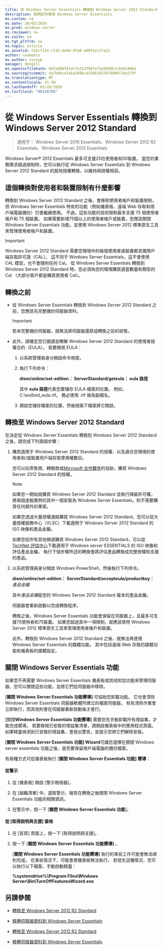 ```yaml
---
title: 從 Windows Server Essentials 轉換到 Windows Server 2012 Standard
description: 說明如何使用 Windows Server Essentials
ms.custom: na
ms.date: 10/03/2016
ms.prod: windows-server
ms.reviewer: na
ms.suite: na
ms.tgt_pltfrm: na
ms.topic: article
ms.assetid: 51bcf124-c215-4e9d-9fa8-a90fa2c2fa22
author: nnamuhcs
ms.author: coreyp
manager: dongill
ms.openlocfilehash: 0d7ed80f61dcfa313f867afda5689b2c64b1406a
ms.sourcegitcommit: da7b9bce1eba369bcd156639276f6899714e279f
ms.translationtype: MT
ms.contentlocale: zh-TW
ms.lasthandoff: 03/26/2020
ms.locfileid: "80318700"
---
```

# <a name="transition-from-windows-server-essentials-to-windows-server-2012-standard"></a>從 Windows Server Essentials 轉換到 Windows Server 2012 Standard

>適用于： Windows Server 2016 Essentials、Windows Server 2012 R2 Essentials、Windows Server 2012 Essentials

 Windows Server® 2012 Essentials 最多可支援25位使用者和50裝置。 當您的業務需求超過限制時，您可以執行從 Windows Server Essentials 到 Windows Server 2012 Standard 的就地授權轉換，以維持與授權相容。  
  
## <a name="how-the-transition-affects-user-and-device-limits"></a>這個轉換對使用者和裝置限制有什麼影響  
 轉換到 Windows Server 2012 Standard 之後，會移除使用者帳戶和裝置限制，但 Windows Server Essentials 特有的功能（例如儀表板、遠端 Web 存取和用戶端電腦備份）仍會繼續使用。 不過，這些功能的技術限制最多支援 75 個使用者帳戶和 75 個裝置。 如果需要新增75個以上的使用者帳戶或裝置，您應該關閉 Windows Server Essentials 功能，並使用 Windows Server 2012 標準原生工具來管理使用者帳戶和裝置。  
  
> [!IMPORTANT]
>   Windows Server 2012 Standard 需要您環境中的每個使用者或裝置都具備用戶端存取許可證（CAL）。 這不同于 Windows Server Essentials，這不會使用 CAL 模型，也不會隨附任何 Cal。  從 Windows Server Essentials 轉換到 Windows Server 2012 Standard 時，您必須為您的環境購買適當數量和類型的 Cal （大部分客戶都是購買使用者 Cal）。  
  
## <a name="before-the-transition"></a>轉換之前  
  
-   從 Windows Server Essentials 轉換到 Windows Server 2012 Standard 之前，您應該先完整備份伺服器資料。  
  
    > [!IMPORTANT]
    >  若未完整備份伺服器，就無法將伺服器還原成轉換之前的狀態。  
  
-   此外，請確定您已閱讀並瞭解 Windows Server 2012 Standard 的使用者授權合約（EULA）。 若要檢視 EULA：  
  
    1.  以系統管理員身分開啟命令視窗。  
  
    2.  執行下列命令：  
  
         **dism/online/set-edition： ServerStandard/geteula： eula 路徑**  
  
         其中 **eula 路徑**代表您要儲存 EULA 檔案的位置。 例如，C:\ws8std_eula.rtf。  務必使用 .rtf 做為副檔名。  
  
    3.  開啟您儲存檔案的位置，然後按兩下檔案將它開啟。  
  
## <a name="transition-to--windows-server-2012-standard"></a>轉換至 Windows Server 2012 Standard  
 在決定從 Windows Server Essentials 轉換到 Windows Server 2012 Standard 之後，請完成下列兩個步驟：  
  
1. 購買適用于 Windows Server 2012 Standard 的授權，以及適合您環境的使用者和/或裝置用戶端存取使用權數目。  
  
    您可以向零售商、轉銷商或[Microsoft 合作夥伴](https://pinpoint.microsoft.com/SelectCulture.aspx)的協助，購買 Windows Server 2012 Standard 的授權。  
  
   > [!NOTE]
   >  如果您一開始就購買 Windows Server 2012 Standard 並執行降級許可權，將兩個虛擬實例的其中一個安裝為 Windows Server Essentials，則不需要購買任何額外的專案。  
   >   
   >  如果您透過大量授權通路購買 Windows Server 2012 Standard，您可以從大量授權服務中心（VLSC）下載適用于 Windows Server 2012 Standard 的 ISO 映像和產品金鑰。  
   >   
   >  如果您從所有其他頻道購買 Windows Server 2012 Standard，可以從[TechNet 評估中心](https://technet.microsoft.com/evalcenter/jj659306.aspx)下載適用于 Windows server ESSENTIALS 的 ISO 映像和評估產品金鑰。 執行下個步驟所述的轉換會將評估產品轉換成完整授權和支援的產品。  
  
2. 以系統管理員身分開啟 Windows PowerShell，然後執行下列命令。  
  
    **dism/online/set-edition： ServerStandard/accepteula/productkey：** *產品金鑰*  
  
    其中*產品金鑰*是您的 Windows Server 2012 Standard 複本的產品金鑰。  
  
    伺服器會重新啟動以完成轉換程序。  
  
   轉換之後，Windows Server Essentials 功能會保留在伺服器上，且最多可支援75使用者和75裝置。 如果您超過其中一項限制，就應該使用 Windows Server 2012 標準原生工具來管理使用者帳戶和裝置。  
  
   此外，轉換到 Windows Server 2012 Standard 之後，就無法再使用 Windows Server Essentials 的媒體功能。 其中包括遠端 Web 存取的媒體功能和儀表板的媒體設定。  
  
## <a name="turn-off--windows-server-essentials-features"></a>關閉 Windows Server Essentials 功能  
 如果您不再需要 Windows Server Essentials 儀表板或其他附加功能來管理伺服器，您可以關閉這些功能，並將它們從伺服器中移除。  
  
 [**關閉 Windows Server Essentials 功能嚮導]** 可協助您卸載功能。 它也會清除 Windows Server Essentials 伺服器軟體所建立的檔案伺服器。  有些清除作業會立即執行，而其他則會在伺服器重新啟動後才進行。  
  
 [關閉**Windows Server Essentials 功能嚮導]** 需要您先手動卸載所有增益集，才能完成嚮導。 若要檢視已安裝的增益集清單，請開啟儀表板中的應用程式頁面。 如果精靈偵測到已安裝的增益集，會發出警告，並提示您將它們解除安裝。  
  
 [**關閉 Windows Server Essentials 功能] Wizard**可讓您選擇在關閉 Windows server essentials 功能之後，是否要保留用戶端電腦的備份檔案。  
  
 有兩種方式可從儀表板執行 [**關閉 Windows Server Essentials 功能] 嚮導**：  
  
#### <a name="from-the-alert"></a>從警示  
  
1.  從 [儀表板] 開啟 [警示檢視器]。  
  
2.  在 [組織清單] 中，選取警示，報告在轉換之後關閉 Windows Server Essentials 功能的相關資訊。  
  
3.  在警示中，按一下 [**關閉 Windows Server Essentials 功能**]。  
  
#### <a name="from-the-get-help-and-support-pane"></a>從 [取得說明與支援] 窗格  
  
1. 在 [首頁] 頁面上，按一下 [取得說明與支援]。  
  
2. 按一下 [**關閉 Windows Server Essentials 功能嚮導]** 。  
  
   [**關閉 Windows Server Essentials 功能嚮導]** 執行的某些工作可能會無法順利完成。 在某些情況下，可能會使儀表板無法執行。 若發生這種情況，您可以執行以下檔案，手動啟動精靈：  
  
   **%systemdrive%\Program Files\Windows Server\Bin\TurnOffFeaturesWizard.exe**  
  
## <a name="see-also"></a>另請參閱  
  

-   [轉換至 Windows Server 2012 R2 Standard](Transition-from-Windows-Server-2012-R2-Essentials-to-Windows-Server-2012-R2-Standard.md)  
  
-   [移轉伺服器資料到 Windows Server Essentials](Migrate-Server-Data-to-Windows-Server-Essentials.md)

-   [轉換至 Windows Server 2012 R2 Standard](../migrate/Transition-from-Windows-Server-2012-R2-Essentials-to-Windows-Server-2012-R2-Standard.md)  
  
-   [移轉伺服器資料到 Windows Server Essentials](../migrate/Migrate-Server-Data-to-Windows-Server-Essentials.md)

